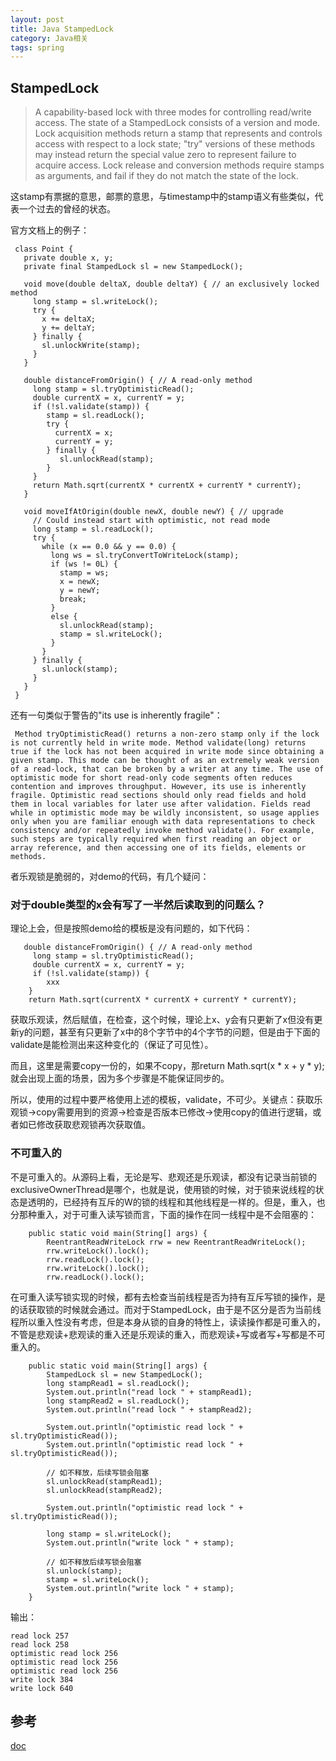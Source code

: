 ```yaml
---
layout: post
title: Java StampedLock
category: Java相关
tags: spring
---
```


## StampedLock
> A capability-based lock with three modes for controlling read/write access. The state of a StampedLock consists of a version and mode. Lock acquisition methods return a stamp that represents and controls access with respect to a lock state; "try" versions of these methods may instead return the special value zero to represent failure to acquire access. Lock release and conversion methods require stamps as arguments, and fail if they do not match the state of the lock.

这stamp有票据的意思，邮票的意思，与timestamp中的stamp语义有些类似，代表一个过去的曾经的状态。

官方文档上的例子：

```
 class Point {
   private double x, y;
   private final StampedLock sl = new StampedLock();

   void move(double deltaX, double deltaY) { // an exclusively locked method
     long stamp = sl.writeLock();
     try {
       x += deltaX;
       y += deltaY;
     } finally {
       sl.unlockWrite(stamp);
     }
   }

   double distanceFromOrigin() { // A read-only method
     long stamp = sl.tryOptimisticRead();
     double currentX = x, currentY = y;
     if (!sl.validate(stamp)) {
        stamp = sl.readLock();
        try {
          currentX = x;
          currentY = y;
        } finally {
           sl.unlockRead(stamp);
        }
     }
     return Math.sqrt(currentX * currentX + currentY * currentY);
   }

   void moveIfAtOrigin(double newX, double newY) { // upgrade
     // Could instead start with optimistic, not read mode
     long stamp = sl.readLock();
     try {
       while (x == 0.0 && y == 0.0) {
         long ws = sl.tryConvertToWriteLock(stamp);
         if (ws != 0L) {
           stamp = ws;
           x = newX;
           y = newY;
           break;
         }
         else {
           sl.unlockRead(stamp);
           stamp = sl.writeLock();
         }
       }
     } finally {
       sl.unlock(stamp);
     }
   }
 }
```

还有一句类似于警告的"its use is inherently fragile"：
```
 Method tryOptimisticRead() returns a non-zero stamp only if the lock is not currently held in write mode. Method validate(long) returns true if the lock has not been acquired in write mode since obtaining a given stamp. This mode can be thought of as an extremely weak version of a read-lock, that can be broken by a writer at any time. The use of optimistic mode for short read-only code segments often reduces contention and improves throughput. However, its use is inherently fragile. Optimistic read sections should only read fields and hold them in local variables for later use after validation. Fields read while in optimistic mode may be wildly inconsistent, so usage applies only when you are familiar enough with data representations to check consistency and/or repeatedly invoke method validate(). For example, such steps are typically required when first reading an object or array reference, and then accessing one of its fields, elements or methods.
```

者乐观锁是脆弱的，对demo的代码，有几个疑问：

### 对于double类型的x会有写了一半然后读取到的问题么？
理论上会，但是按照demo给的模板是没有问题的，如下代码：
```
   double distanceFromOrigin() { // A read-only method
     long stamp = sl.tryOptimisticRead();
     double currentX = x, currentY = y;
     if (!sl.validate(stamp)) {
		xxx
	}
	return Math.sqrt(currentX * currentX + currentY * currentY);
```
获取乐观读，然后赋值，在检查，这个时候，理论上x、y会有只更新了x但没有更新y的问题，甚至有只更新了x中的8个字节中的4个字节的问题，但是由于下面的validate是能检测出来这种变化的（保证了可见性）。

而且，这里是需要copy一份的，如果不copy，那return Math.sqrt(x * x + y * y);就会出现上面的场景，因为多个步骤是不能保证同步的。

所以，使用的过程中要严格使用上述的模板，validate，不可少。关键点：获取乐观锁->copy需要用到的资源->检查是否版本已修改->使用copy的值进行逻辑，或者如已修改获取悲观锁再次获取值。

### 不可重入的
不是可重入的。从源码上看，无论是写、悲观还是乐观读，都没有记录当前锁的exclusiveOwnerThread是哪个，也就是说，使用锁的时候，对于锁来说线程的状态是透明的，已经持有互斥的W的锁的线程和其他线程是一样的。但是，重入，也分那种重入，对于可重入读写锁而言，下面的操作在同一线程中是不会阻塞的：

```
    public static void main(String[] args) {
        ReentrantReadWriteLock rrw = new ReentrantReadWriteLock();
        rrw.writeLock().lock();
        rrw.readLock().lock();
        rrw.writeLock().lock();
        rrw.readLock().lock();
```

在可重入读写锁实现的时候，都有去检查当前线程是否为持有互斥写锁的操作，是的话获取锁的时候就会通过。而对于StampedLock，由于是不区分是否为当前线程所以重入性没有考虑，但是本身从锁的自身的特性上，读读操作都是可重入的，不管是悲观读+悲观读的重入还是乐观读的重入，而悲观读+写或者写+写都是不可重入的。
```
    public static void main(String[] args) {
        StampedLock sl = new StampedLock();
        long stampRead1 = sl.readLock();
        System.out.println("read lock " + stampRead1);
        long stampRead2 = sl.readLock();
        System.out.println("read lock " + stampRead2);

        System.out.println("optimistic read lock " + sl.tryOptimisticRead());
        System.out.println("optimistic read lock " + sl.tryOptimisticRead());

        // 如不释放，后续写锁会阻塞
        sl.unlockRead(stampRead1);
        sl.unlockRead(stampRead2);

        System.out.println("optimistic read lock " + sl.tryOptimisticRead());

        long stamp = sl.writeLock();
        System.out.println("write lock " + stamp);

        // 如不释放后续写锁会阻塞
        sl.unlock(stamp);
        stamp = sl.writeLock();
        System.out.println("write lock " + stamp);
    }
```
输出：
```
read lock 257
read lock 258
optimistic read lock 256
optimistic read lock 256
optimistic read lock 256
write lock 384
write lock 640
```


## 参考
[doc](https://docs.oracle.com/javase/8/docs/api/java/util/concurrent/locks/StampedLock.html#tryConvertToWriteLock-long-)